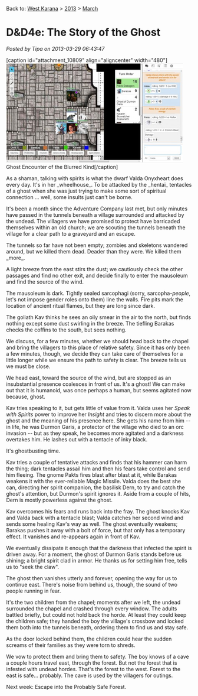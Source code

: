 Back to: [West Karana](/posts/westkarana.md) > [2013](/posts/2013/westkarana.md) > [March](./westkarana.md)
# D&D4e: The Story of the Ghost

*Posted by Tipa on 2013-03-29 06:43:47*

[caption id="attachment\_10809" align="aligncenter" width="480"][![Ghost Encounter of the Blurred Kind](../../../uploads/2013/03/chrome-2013-03-28-22-13-50-43-480x269.jpg)](../../../uploads/2013/03/chrome-2013-03-28-22-13-50-43.jpg) Ghost Encounter of the Blurred Kind[/caption]

As a shaman, talking with spirits is what the dwarf Valda Onyxheart does every day. It's in her \_wheelhouse\_. To be attacked by the \_hentai\_ tentacles of a ghost when she was just trying to make some sort of spiritual connection ... well, some insults just can't be borne.

It's been a month since the Adventure Company last met, but only minutes have passed in the tunnels beneath a village surrounded and attacked by the undead. The villagers we have promised to protect have barricaded themselves within an old church; we are scouting the tunnels beneath the village for a clear path to a graveyard and an escape.

The tunnels so far have not been empty; zombies and skeletons wandered around, but we killed them dead. Deader than they were. We killed them \_more\_.

A light breeze from the east stirs the dust; we cautiously check the other passages and find no other exit, and decide finally to enter the mausoleum and find the source of the wind.

The mausoleum is dark. Tightly sealed sarcophagi (sorry, sarcopha-*people*, let's not impose gender roles onto them) line the walls. Fire pits mark the location of ancient ritual flames, but they are long since dark.

The goliath Kav thinks he sees an oily smear in the air to the north, but finds nothing except some dust swirling in the breeze. The tiefling Barakas checks the coffins to the south, but sees nothing.

We discuss, for a few minutes, whether we should head back to the chapel and bring the villagers to this place of relative safety. Since it has only been a few minutes, though, we decide they can take care of themselves for a little longer while we ensure the path to safety is clear. The breeze tells us we must be close.

We head east, toward the source of the wind, but are stopped as an insubstantial presence coalesces in front of us. It's a ghost! We can make out that it is humanoid, was once perhaps a human, but seems agitated now because, ghost.

Kav tries speaking to it, but gets little of value from it. Valda uses her *Speak with Spirits* power to improve her *Insight* and tries to discern more about the ghost and the meaning of his presence here. She gets his name from him -- in life, he was Durmon Garis, a protector of the village who died to an orc invasion -- but as they speak, he becomes more agitated and a darkness overtakes him. He lashes out with a tentacle of inky black.

It's ghostbusting time.

Kav tries a couple of tentative attacks and finds that his hammer can harm the thing; dark tentacles assail him and then his fears take control and send him fleeing. The gnome Pakts fires blast after blast at it, while Barakas weakens it with the ever-reliable Magic Missile. Valda does the best she can, directing her spirit companion, the basilisk Dern, to try and catch the ghost's attention, but Durmon's spirit ignores it. Aside from a couple of hits, Dern is mostly powerless against the ghost.

Kav overcomes his fears and runs back into the fray. The ghost knocks Kav and Valda back with a tentacle blast; Valda catches her second wind and sends some healing Kav's way as well. The ghost eventually weakens; Barakas pushes it away with a bolt of force, but that only has a temporary effect. It vanishes and re-appears again in front of Kav.

We eventually dissipate it enough that the darkness that infected the spirit is driven away. For a moment, the ghost of Durmon Garis stands before us shining; a bright spirit clad in armor. He thanks us for setting him free, tells us to "seek the claw".



The ghost then vanishes utterly and forever, opening the way for us to continue east. There's noise from behind us, though, the sound of two people running in fear.

It's the two children from the chapel; moments after we left, the undead surrounded the chapel and crashed through every window. The adults battled briefly, but could not hold back the horde. At least they could keep the children safe; they handed the boy the village's crossbow and locked them both into the tunnels beneath, ordering them to find us and stay safe.

As the door locked behind them, the children could hear the sudden screams of their families as they were torn to shreds.

We vow to protect them and bring them to safety. The boy knows of a cave a couple hours travel east, through the forest. But not the forest that is infested with undead hordes. That's the forest to the west. Forest to the east is safe... probably. The cave is used by the villagers for outings.

Next week: Escape into the Probably Safe Forest.

